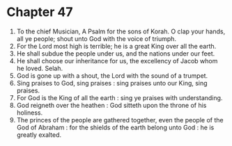 # Chapter 47

1. To the chief Musician, A Psalm for the sons of Korah. O clap your hands, all ye people; shout unto God with the voice of triumph.
2. For the Lord most high is terrible; he is a great King over all the earth.
3. He shall subdue the people under us, and the nations under our feet.
4. He shall choose our inheritance for us, the excellency of Jacob whom he loved. Selah.
5. God is gone up with a shout, the Lord with the sound of a trumpet.
6. Sing praises to God, sing praises : sing praises unto our King, sing praises.
7. For God is the King of all the earth : sing ye praises with understanding.
8. God reigneth over the heathen : God sitteth upon the throne of his holiness.
9. The princes of the people are gathered together, even the people of the God of Abraham : for the shields of the earth belong unto God : he is greatly exalted.

